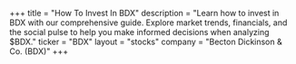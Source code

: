 +++
title = "How To Invest In BDX"
description = "Learn how to invest in BDX with our comprehensive guide. Explore market trends, financials, and the social pulse to help you make informed decisions when analyzing $BDX."
ticker = "BDX"
layout = "stocks"
company = "Becton Dickinson & Co. (BDX)"
+++

